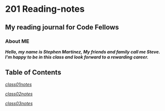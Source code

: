 # 201 Reading-notes

## My reading journal for Code Fellows

### About ME

***Hello, my name is Stephen Martinez, My friends and family call me Steve.  I'm happy to be in this class and look forward to a rewarding career.***

## **Table of Contents**

*[class01notes](class-01.md)* 

*[class02notes](class-02.md)*

*[class03notes](class-03.md)*


